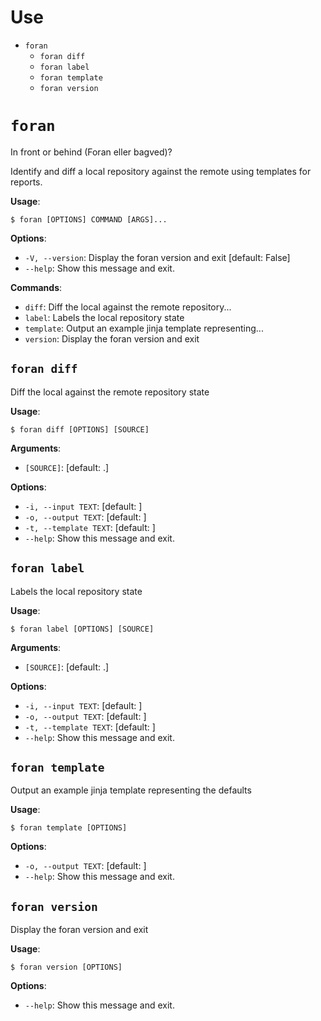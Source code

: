 # Use

<!-- MarkdownTOC -->

- `foran`
	- `foran diff`
	- `foran label`
	- `foran template`
	- `foran version`

<!-- /MarkdownTOC -->

# `foran`

In front or behind (Foran eller bagved)?

Identify and diff a local repository against the remote using templates for reports.

**Usage**:

```console
$ foran [OPTIONS] COMMAND [ARGS]...
```

**Options**:

* `-V, --version`: Display the foran version and exit  [default: False]
* `--help`: Show this message and exit.

**Commands**:

* `diff`: Diff the local against the remote repository...
* `label`: Labels the local repository state
* `template`: Output an example jinja template representing...
* `version`: Display the foran version and exit

## `foran diff`

Diff the local against the remote repository state

**Usage**:

```console
$ foran diff [OPTIONS] [SOURCE]
```

**Arguments**:

* `[SOURCE]`: [default: .]

**Options**:

* `-i, --input TEXT`: [default: ]
* `-o, --output TEXT`: [default: ]
* `-t, --template TEXT`: [default: ]
* `--help`: Show this message and exit.

## `foran label`

Labels the local repository state

**Usage**:

```console
$ foran label [OPTIONS] [SOURCE]
```

**Arguments**:

* `[SOURCE]`: [default: .]

**Options**:

* `-i, --input TEXT`: [default: ]
* `-o, --output TEXT`: [default: ]
* `-t, --template TEXT`: [default: ]
* `--help`: Show this message and exit.

## `foran template`

Output an example jinja template representing the defaults

**Usage**:

```console
$ foran template [OPTIONS]
```

**Options**:

* `-o, --output TEXT`: [default: ]
* `--help`: Show this message and exit.

## `foran version`

Display the foran version and exit

**Usage**:

```console
$ foran version [OPTIONS]
```

**Options**:

* `--help`: Show this message and exit.


